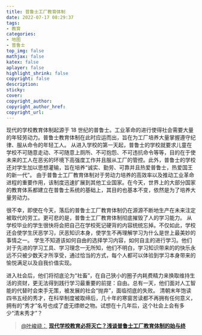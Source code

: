 ```yaml
---
title: 普鲁士工厂教育体制
date: 2022-07-17 08:29:37
tags:
- 教育
categories:
- 地图
- 普鲁士
top_img: false
mathjax: false
katex: false
aplayer: false
highlight_shrink: false
copyright: false
description:
sticky:
cover:
copyright_author:
copyright_author_href:
copyright_url:
---
```


现代的学校教育体制起源于 18 世纪的普鲁士。工业革命的进行使得社会需要大量的年轻劳动力。普鲁士教育体制在此时应运而出，旨在为工厂培养大量掌握遵守纪律、服从命令的年轻工人。
从进入学校的第一天起，普鲁士的学校就要求儿童在学校不可随意走动、不可随意上厕所、不可抱怨、不可违抗命令等等，目的在于使未来的工人在恶劣的环境下高强度工作并且服从工厂的管控。此外，普鲁士的学校还对学生加以思想灌输，旨在培养“诚实、勤劳、可靠并且热爱普鲁士，热爱国王的新一代”。<!--more-->
由于普鲁士工厂教育体制对于劳动力培养的高效率以及推动工业革命进程的重要作用，该制度迅速扩展到其他工业国家。在今天，世界上的大部分国家的教育体系都建立在普鲁士系统的基础上，其目的也基本不变，依然是为了培养大量劳动力。

很不幸，即使在今天，落后的普鲁士工厂教育体制仍在源源不断地生产在未来注定被取代的劳工。更可悲的是，普鲁士工厂教育体制彻底摧毁了人的学习能力。
从学校毕业的学生很快将会把自己在学校死记硬背的内容统统忘掉。不仅如此，学校还会使学生厌恶学习，厌恶知识本身，使学生不再理解学习为什么是世上最美妙的事情之一。
学生不知道该如何自由的选择学习内容，如何自主的进行学习。他们对于先进的学习工具、学习理念一无所知，他们不明白，学习知识带来的的快乐永远不只被少数天才所享受，通过恰当的方式，每个人都可以体验到学习本身带来的愉悦满足以及自我价值实现。

进入社会后，他们将彻底沦为“社畜”，在自己狭小的圈子内耗费精力来换取维持生活的资财，更无法得到践行学习最重要的前提：自由。总有一天，他们面对人工智能的代替时会束手无策，被发展的社会“抛弃”，面临彻底的失败。
清朝末年饱读四书五经的秀才，在科举制度被取缔后，几十年的寒窗苦读都不再拥有任何意义，拥有的“秀才”名号也成了虚无缥缈之物。试想在十几年后，这个社会上会有多少“清末秀才”？

>[@叶峻峣：](https://www.zhihu.com/people/L.M.Sherlock/posts)
>[**现代学校教育必将灭亡？浅谈普鲁士工厂教育体制的始与终**](https://zhuanlan.zhihu.com/p/537331006)